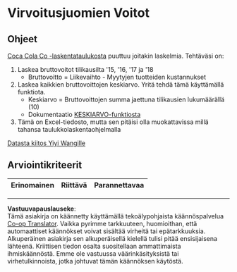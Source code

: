 <!--
CO_OP_TRANSLATOR_METADATA:
{
  "original_hash": "f824bfdb8b12d33293913f76f5c787c5",
  "translation_date": "2025-08-26T21:12:28+00:00",
  "source_file": "2-Working-With-Data/06-non-relational/assignment.md",
  "language_code": "fi"
}
-->
# Virvoitusjuomien Voitot

## Ohjeet

[Coca Cola Co -laskentataulukosta](../../../../2-Working-With-Data/06-non-relational/CocaColaCo.xlsx) puuttuu joitakin laskelmia. Tehtäväsi on: 

1. Laskea bruttovoitot tilikausilta '15, '16, '17 ja '18
    - Bruttovoitto = Liikevaihto - Myytyjen tuotteiden kustannukset
1. Laskea kaikkien bruttovoittojen keskiarvo. Yritä tehdä tämä käyttämällä funktiota.
    - Keskiarvo = Bruttovoittojen summa jaettuna tilikausien lukumäärällä (10)
    - Dokumentaatio [KESKIARVO-funktiosta](https://support.microsoft.com/en-us/office/average-function-047bac88-d466-426c-a32b-8f33eb960cf6)
1. Tämä on Excel-tiedosto, mutta sen pitäisi olla muokattavissa millä tahansa taulukkolaskentaohjelmalla

[Datasta kiitos Yiyi Wangille](https://www.kaggle.com/yiyiwang0826/cocacola-excel)

## Arviointikriteerit

Erinomainen | Riittävä | Parannettavaa
--- | --- | -- | 

---

**Vastuuvapauslauseke**:  
Tämä asiakirja on käännetty käyttämällä tekoälypohjaista käännöspalvelua [Co-op Translator](https://github.com/Azure/co-op-translator). Vaikka pyrimme tarkkuuteen, huomioithan, että automaattiset käännökset voivat sisältää virheitä tai epätarkkuuksia. Alkuperäinen asiakirja sen alkuperäisellä kielellä tulisi pitää ensisijaisena lähteenä. Kriittisen tiedon osalta suositellaan ammattimaista ihmiskäännöstä. Emme ole vastuussa väärinkäsityksistä tai virhetulkinnoista, jotka johtuvat tämän käännöksen käytöstä.